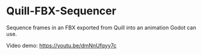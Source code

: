 # Quill-FBX-Sequencer
Sequence frames in an FBX exported from Quill into an animation Godot can use.

Video demo:
https://youtu.be/dmNnUfqyy7c
